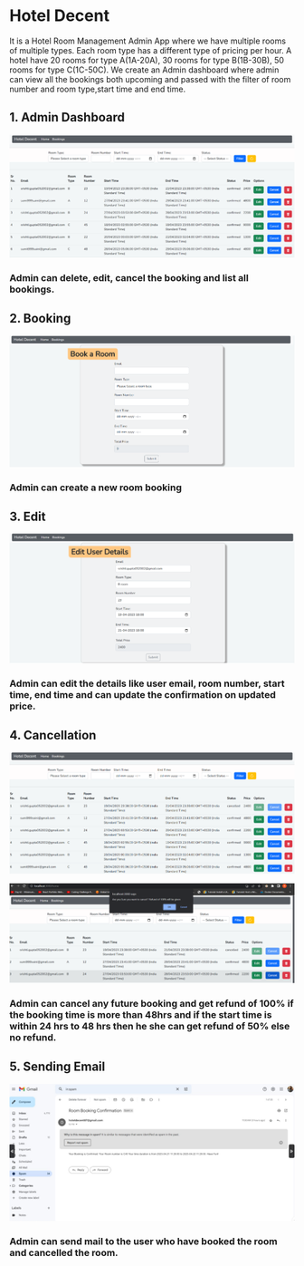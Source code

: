 # Hotel Decent
It is a Hotel Room Management Admin App where we have multiple rooms of multiple types. Each room type has a different type of pricing per hour. A hotel have 20 rooms for type A(1A-20A), 30 rooms for type B(1B-30B), 50 rooms for type C(1C-50C). 
We create an Admin dashboard where admin can view all the bookings both upcoming and passed with the filter of room number and room type,start time and end time.
## 1. Admin Dashboard


![nbase5](https://github.com/srishti0506/HotelDecent/blob/main/img/dashboard.png)

### Admin can delete, edit, cancel the booking and list all bookings.

## 2. Booking

![nbase5](https://github.com/srishti0506/HotelDecent/blob/main/img/book%20a%20room.png)

### Admin can create a new room booking

## 3. Edit

![nbase5](https://github.com/srishti0506/HotelDecent/blob/main/img/edit%20details.png)

### Admin can edit the details like user email, room number, start time, end time and can update the confirmation on updated price.

## 4. Cancellation
![nbase5](https://github.com/srishti0506/HotelDecent/blob/main/img/cancel%20disable.png)

![nbase5](https://github.com/srishti0506/HotelDecent/blob/main/img/refund%20100.png)

### Admin can cancel any future booking and get refund of 100% if the booking time is more than 48hrs and if the start time is within 24 hrs to 48 hrs then he she can get refund of 50% else no refund.

## 5. Sending Email

![nbase5](https://github.com/srishti0506/HotelDecent/blob/main/img/send%20email.png)

### Admin can send mail to the user who have booked the room and cancelled the room.
